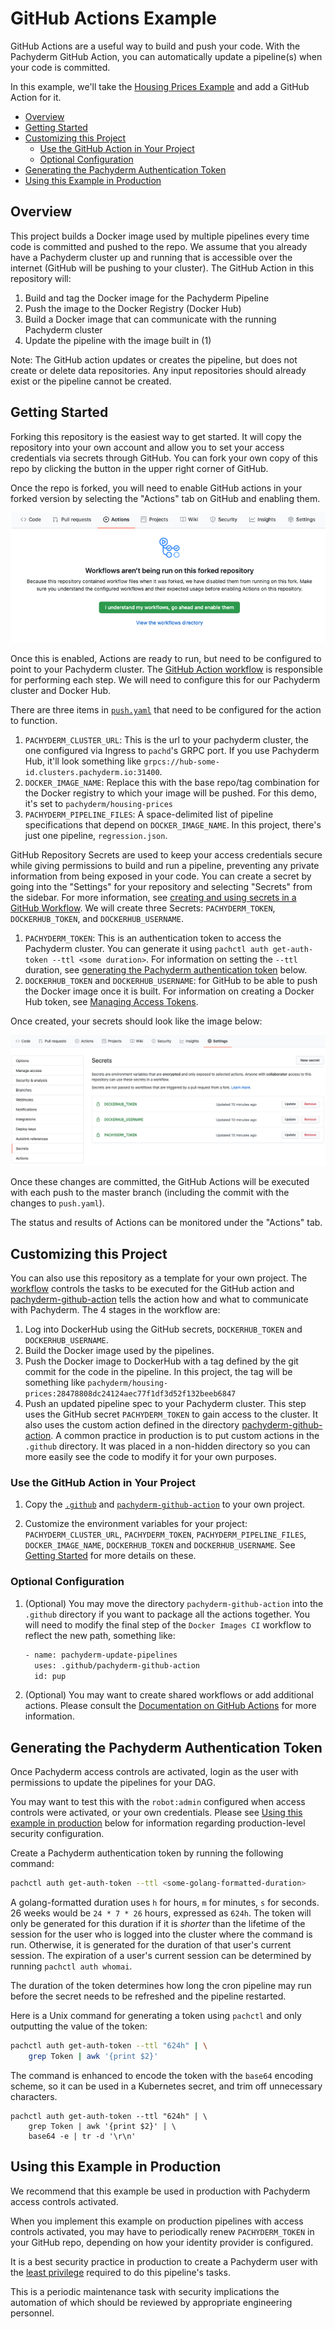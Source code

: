 # GitHub Actions Example

GitHub Actions are a useful way to build and push your code. With the Pachyderm GitHub Action, you can automatically update a pipeline(s) when your code is committed. 

In this example, we'll take the [Housing Prices Example](https://github.com/pachyderm/pachyderm/tree/example/housing-prices/examples/ml/housing-prices) and add a GitHub Action for it. 


- [Overview](#overview)
- [Getting Started](#getting-started)
- [Customizing this Project](#customizing-this-project)
  - [Use the GitHub Action in Your Project](#use-the-github-action-in-your-project)
  - [Optional Configuration](#optional-configuration)
- [Generating the Pachyderm Authentication Token](#generating-the-pachyderm-authentication-token)
- [Using this Example in Production](#using-this-example-in-production)

## Overview

This project builds a Docker image used by multiple pipelines every time code is committed and pushed to the repo. We assume that you already have a Pachyderm cluster up and running that is accessible over the internet (GitHub will be pushing to your cluster). The GitHub Action in this repository will:

1. Build and tag the Docker image for the Pachyderm Pipeline
2. Push the image to the Docker Registry (Docker Hub)
3. Build a Docker image that can communicate with the running Pachyderm cluster
4. Update the pipeline with the image built in (1)

  Note: The GitHub action updates or creates the pipeline, but does not create or delete data repositories. Any input repositories should already exist or the pipeline cannot be created.

## Getting Started

Forking this repository is the easiest way to get started. It will copy the repository into your own account and allow you to set your access credentials via secrets through GitHub. You can fork your own copy of this repo by clicking the button in the upper right corner of GitHub.

Once the repo is forked, you will need to enable GitHub actions in your forked version by selecting the "Actions" tab on GitHub and enabling them.

<p align="center">
  <img src="images/gha_enable.png">
</p>

Once this is enabled, Actions are ready to run, but need to be configured to point to your Pachyderm cluster. The [GitHub Action workflow](./.github/workflows/push.yaml) is responsible for performing each step. We will need to configure this for our Pachyderm cluster and Docker Hub. 

There are three items in [`push.yaml`](./.github/workflows/push.yaml) that need to be configured for the action to function.

1.  `PACHYDERM_CLUSTER_URL`: This is the url to your pachyderm cluster, the one configured via Ingress to `pachd`'s GRPC port.
  If you use Pachyderm Hub, it'll look something like `grpcs://hub-some-id.clusters.pachyderm.io:31400`.
2. `DOCKER_IMAGE_NAME`: Replace this with the base repo/tag combination for the Docker registry to which your image will be pushed.
  For this demo, it's set to `pachyderm/housing-prices`
3. `PACHYDERM_PIPELINE_FILES`: A space-delimited list of pipeline specifications that depend on `DOCKER_IMAGE_NAME`.
  In this project, there's just one pipeline, `regression.json`.

GitHub Repository Secrets are used to keep your access credentials secure while giving permissions to build and run a pipeline, preventing any private information from being exposed in your code. You can create a secret by going into the "Settings" for your repository and selecting "Secrets" from the sidebar. For more information, see [creating and using secrets in a GitHub Workflow](https://docs.github.com/en/actions/configuring-and-managing-workflows/creating-and-storing-encrypted-secrets). We will create three Secrets: `PACHYDERM_TOKEN`, `DOCKERHUB_TOKEN`, and `DOCKERHUB_USERNAME`.

1. `PACHYDERM_TOKEN`: This is an authentication token to access the Pachyderm cluster. You can generate it using `pachctl auth get-auth-token --ttl <some duration>`. For information on setting the `--ttl` duration, see [generating the Pachyderm authentication token](#generating-the-pachyderm-authentication-token) below.
2. `DOCKERHUB_TOKEN` and `DOCKERHUB_USERNAME`: for GitHub to be able to push the Docker image once it is built. For information on creating a Docker Hub token, see [Managing Access Tokens](https://docs.docker.com/docker-hub/access-tokens/).
  
Once created, your secrets should look like the image below:

<p align="center">
  <img src="images/gh_secrets.png">
</p>

Once these changes are committed, the GitHub Actions will be executed with each push to the master branch (including the commit with the changes to `push.yaml`).

The status and results of Actions can be monitored under the "Actions" tab.

## Customizing this Project

You can also use this repository as a template for your own project. The [workflow](./.github/workflows/push.yaml) controls the tasks to be executed for the GitHub action and [pachyderm-github-action](./pachyderm-github-action) tells the action how and what to communicate with Pachyderm. The 4 stages in the workflow are:

1. Log into DockerHub using the GitHub secrets, `DOCKERHUB_TOKEN` and `DOCKERHUB_USERNAME`.
2. Build the Docker image used by the pipelines.
3. Push the Docker image to DockerHub with a tag defined by the git commit for the code in the pipeline.
  In this project, the tag will be something like `pachyderm/housing-prices:28478808dc24124aec77f1df3d52f132beeb6847`
4. Push an updated pipeline spec to your Pachyderm cluster.
  This step uses the GitHub secret `PACHYDERM_TOKEN` to gain access to the cluster.
  It also uses the custom action defined in the directory [pachyderm-github-action](./pachyderm-github-action).
  A common practice in production is to put custom actions in the `.github` directory.
  It was placed in a non-hidden directory so you can more easily see the code
  to modify it for your own purposes.

### Use the GitHub Action in Your Project

1. Copy the [`.github`](./.github) and [`pachyderm-github-action`](./pachyderm-github-action) to your own project.

2. Customize the environment variables for your project: `PACHYDERM_CLUSTER_URL`, `PACHYDERM_TOKEN`, `PACHYDERM_PIPELINE_FILES`, `DOCKER_IMAGE_NAME`, `DOCKERHUB_TOKEN` and `DOCKERHUB_USERNAME`. See [Getting Started](#getting-started) for more details on these.
     
### Optional Configuration

1. (Optional) You may move the directory `pachyderm-github-action` into the `.github` directory
   if you want to package all the actions together.
   You will need to modify the final step of the `Docker Images CI` workflow to reflect the new path, something like:
   ```bash
   - name: pachyderm-update-pipelines
     uses: .github/pachyderm-github-action
     id: pup
   ```
  
2. (Optional) You may want to create shared workflows or add additional actions.
   Please consult the [Documentation on GitHub Actions](https://docs.github.com/en/actions) for more information.

## Generating the Pachyderm Authentication Token

Once Pachyderm access controls are activated,
login as the user with permissions to update the pipelines for your DAG.

You may want to test this with the `robot:admin`
configured when access controls were activated,
or your own credentials.
Please see [Using this example in production](#using_this_example_in_production) below
for information regarding production-level security configuration.

Create a Pachyderm authentication token by running the following command:

```bash
pachctl auth get-auth-token --ttl <some-golang-formatted-duration>
```

A golang-formatted duration uses `h` for hours, `m` for minutes, `s` for seconds.
26 weeks would be `24 * 7 * 26` hours, 
expressed as `624h`. 
The token will only be generated for this duration
if it is *shorter* than the lifetime of the session
for the user who is logged into the cluster
where the command is run. 
Otherwise, it is generated for the duration of that user's current session.
The expiration of a user's current session can be determined
by running `pachctl auth whomai`.

The duration of the token 
determines how long the cron pipeline may run 
before the secret needs to be refreshed 
and the pipeline restarted.

Here is a Unix command 
for generating a token using `pachctl`
and only outputting the value of the token:

```bash
pachctl auth get-auth-token --ttl "624h" | \
    grep Token | awk '{print $2}'
```

The command is enhanced to encode the token with the `base64` encoding scheme,
so it can be used in a Kubernetes secret,
and trim off unnecessary characters.

```
pachctl auth get-auth-token --ttl "624h" | \
    grep Token | awk '{print $2}' | \
    base64 -e | tr -d '\r\n'
```

## Using this Example in Production

We recommend that this example be used in production with Pachyderm access controls activated.

When you implement this example on production pipelines with access controls activated,
you may have to periodically renew `PACHYDERM_TOKEN` in your GitHub repo,
depending on how your identity provider is configured.

It is a best security practice in production
to create a Pachyderm user 
with the [least privilege](https://en.wikipedia.org/wiki/Principle_of_least_privilege) required to do this pipeline's tasks.

This is a periodic maintenance task
with security implications
the automation of which should be reviewed
by appropriate engineering personnel.
